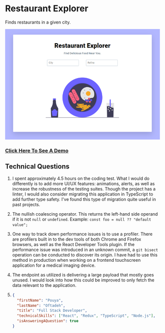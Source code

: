 # Restaurant Explorer

Finds restaurants in a given city.

![Alt text](resources/demo-image.png 'Title')

### [Click Here To See A Demo](https://poftadeh.github.io/restaurant-explorer/)

## Technical Questions

1. I spent approximately 4.5 hours on the coding test. What I would do differently is to add more UI/UX features: animations, alerts, as well as increase the robustness of the testing suites. Though the project has a linter, I would also consider migrating this application in TypeScript to add further type safety. I've found this type of migration quite useful in past projects.

2. The nullish coalescing operator. This returns the left-hand side operand if it is not `null` or `undefined`. Example: `const foo = null ?? "default value";`

3. One way to track down performance issues is to use a profiler. There are profilers built in to the dev tools of both Chrome and Firefox browsers, as well as the React Developer Tools plugin. If the performance issue was introduced in an unknown commit, a `git bisect` operation can be conducted to discover its origin. I have had to use this method in production when working on a frontend touchscreen application for a medical imaging device.

4. The endpoint as utilized is delivering a large payload that mostly goes unused. I would look into how this could be improved to only fetch the data relevant to the application.

5. ```json
   {
     "firstName": "Pouya",
     "lastName": "Oftadeh",
     "title": "Full Stack Developer",
     "technicalSkills": ["React", "Redux", "TypeScript", "Node.js"],
     "isAnsweringAQuestion": true
   }
   ```
